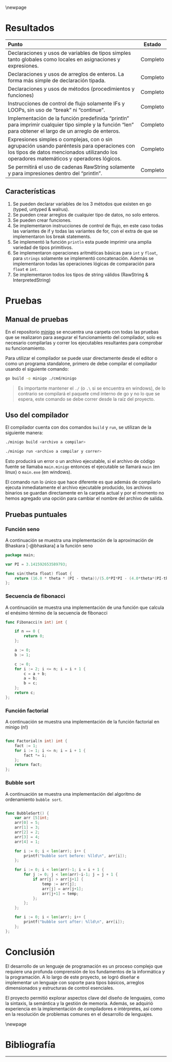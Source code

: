 \newpage

# Resultados

|Punto|Estado|
|:--|:-:|
|Declaraciones y usos de variables de tipos simples tanto globales como locales en asignaciones y expresiones.|Completo|
|Declaraciones y usos de arreglos de enteros. La forma más simple de declaración tipada.|Completo|
|Declaraciones y usos de métodos (procedimientos y funciones)|Completo|
|Instrucciones de control de flujo solamente IFs y LOOPs, sin uso de “break” ni “continue”.|Completo|
|Implementación de la función predefinida “println” para imprimir cualquier tipo simple y la función “len” para obtener el largo de un arreglo de enteros.|Completo| 
|Expresiones simples o complejas, con o sin agrupación usando paréntesis para operaciones con los tipos de datos mencionados utilizando los operadores matemáticos y operadores lógicos.|Completo|
|Se permitirá el uso de cadenas RawString solamente y para impresiones dentro del “println”.|Completo|

## Características

1. Se pueden declarar variables de los 3 métodos que existen en go (typed, untyped &
   walrus).
1. Se pueden crear arreglos de cualquier tipo de datos, no solo enteros.
1. Se pueden crear funciones.
1. Se implementaron instrucciones de control de flujo, en este caso todas las
   variantes de if y todas las variantes de for, con el extra de que se implementaron
   los break statements.
1. Se implementó la función `println` esta puede imprimir una amplia variedad de
   tipos primitivos.
1. Se implementaron operaciones aritméticas básicas para `int` y `float`, para
   `strings` solamente se implementó concatenación. Además se implementaron todas las
   operaciones lógicas de comparación para `float` e `int`.
1. Se implementaron todos los tipos de string válidos (RawString & InterpretedString)

# Pruebas

## Manual de pruebas

En el repositorio [minigo](https://github.com/zSnails/minigo) se encuentra una
carpeta con todas las pruebas que se realizaron para asegurar el funcionamiento del
compilador, solo es necesario compilarlas y correr los ejecutables resultantes para
comprobar su funcionamiento.

Para utilizar el compilador se puede usar directamente desde el editor o como un
programa standalone, primero de debe compilar el compilador usando el siguiente
comando:

```sh
go build -o minigo ./cmd/minigo
```

> Es importante mantener el `./` (o `.\` si se encuentra en windows), de lo contrario
> se compilará el paquete cmd interno de go y no lo que se espera, este comando se
> debe correr desde la raíz del proyecto.

## Uso del compilador

El compilador cuenta con dos comandos `build` y `run`, se utilizan de la siguiente
manera:

```sh
./minigo build <archivo a compilar>
```

```sh
./minigo run <archivo a compilar y correr>
```

Esto producirá un error o un archivo ejecutable, si el archivo de código fuente se
llamaba `main.minigo` entonces el ejecutable se llamará `main` (en linux) o
`main.exe` (en windows).

El comando run lo único que hace diferente es que además de compilarlo ejecuta
inmediatamente el archivo ejecutable producido, los archivos binarios se guardan
directamente en la carpeta actual y por el momento no hemos agregado una opción para
cambiar el nombre del archivo de salida.

## Pruebas puntuales

### Función seno

A continuación se muestra una implementación de la aproximación de Bhaskara
[-@bhaskara] a la función seno

```{.go .numberLines}
package main;

var PI = 3.141592653589793;

func sin(theta float) float {
    return (16.0 * theta * (PI - theta))/(5.0*PI*PI - (4.0*theta*(PI-theta)));
};
```

### Secuencia de fibonacci

A continuación se muestra una implementación de una función que calcula el enésimo
término de la secuencia de fibonacci

```{.go .numberLines}
func Fibonacci(n int) int {

    if n == 0 {
        return 0;
    };

    a := 0;
    b := 1;

    c := 0;
    for i := 2; i <= n; i = i + 1 {
        c = a + b;
        a = b;
        b = c;
    };
    return c;
};
```

### Función factorial

A continuación se muestra una implementación de la función factorial en minigo (n!)

```{.go .numberLines}

func Factorial(n int) int {
    fact := 1;
    for i := 1; i <= n; i = i + 1 {
        fact *= i;
    };
    return fact;
};
```


### Bubble sort

A continuación se muestra una implementación del algoritmo de ordenamiento `bubble
sort`.

```{.go .numberLines}

func BubbleSort() {
    var arr [5]int;
    arr[0] = 5;
    arr[1] = 3;
    arr[2] = 2;
    arr[3] = 4;
    arr[4] = 1;

    for i := 0; i < len(arr); i++ {
        printf("bubble sort before: %lld\n", arr[i]);
    };

    for i := 0; i < len(arr)-1; i = i + 1 {
        for j := 0; j < len(arr)-i-1; j = j + 1 {
            if arr[j] > arr[j+1] {
                temp := arr[j];
                arr[j] = arr[j+1];
                arr[j+1] = temp;
            };
        };
    };

    for i := 0; i < len(arr); i++ {
        printf("bubble sort after: %lld\n", arr[i]);
    };
};
```

# Conclusión

El desarrollo de un lenguaje de programación es un proceso complejo que requiere una
profunda comprensión de los fundamentos de la informática y la programación. A lo
largo de este proyecto, se logró diseñar e implementar un lenguaje con soporte para
tipos básicos, arreglos dimensionados y estructuras de control esenciales.

El proyecto permitió explorar aspectos clave del diseño de lenguajes, como la
sintaxis, la semántica y la gestión de memoria. Además, se adquirió experiencia en la
implementación de compiladores e intérpretes, así como en la resolución de problemas
comunes en el desarrollo de lenguajes.


\newpage

# Bibliografía

---
